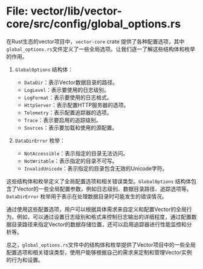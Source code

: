 # File: vector/lib/vector-core/src/config/global_options.rs

在Rust生态的vector项目中，`vector-core` crate 提供了各种配置选项，其中`global_options.rs`文件定义了一些全局选项。让我们逐一了解这些结构体和枚举的作用。

1. `GlobalOptions` 结构体：
   - `DataDir`：表示Vector数据目录的路径。
   - `LogLevel`：表示要使用的日志级别。
   - `LogFormat`：表示要使用的日志格式。
   - `HttpServer`：表示配置HTTP服务器的选项。
   - `Telemetry`：表示配置追踪器的选项。
   - `Trace`：表示要启用的追踪级别。
   - `Sources`：表示要加载和使用的源配置。

2. `DataDirError` 枚举：
   - `NotAccessible`：表示指定的目录无法访问。
   - `NotWritable`：表示指定的目录不可写。
   - `InvalidUnicode`：表示指定的目录包含无效的Unicode字符。

这些结构体和枚举定义了全局配置选项和相关错误类型。`GlobalOptions` 结构体包含了Vector的一些全局配置参数，例如日志级别、数据目录路径、追踪选项等。`DataDirError` 枚举用于表示在处理数据目录时可能发生的错误情况。

通过使用这些配置选项，用户可以根据具体需求来自定义和配置Vector的全局行为。例如，可以通过设置日志级别和格式来控制日志输出的详细程度，通过配置数据目录路径来指定Vector的数据存储位置，还可以启用追踪器进行性能监控和分析等。

总之，`global_options.rs`文件中的结构体和枚举提供了Vector项目中的一些全局配置选项和相关错误类型，使用户能够根据自己的需求来定制和管理Vector实例的行为和设置。

